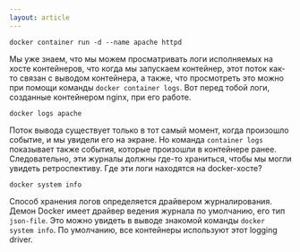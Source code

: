 ```yaml
---
layout: article
---
```

```
docker container run -d --name apache httpd
```

Мы уже знаем, что мы можем просматривать логи исполняемых на хосте контейнеров, что когда мы запускаем контейнер, этот поток как-то связан с выводом контейнера, а также, что просмотреть это можно при помощи команды `docker container logs`. Вот перед тобой логи, созданные контейнером nginx, при его работе.

```
docker logs apache 
```

Поток вывода существует только в тот самый момент, когда произошло событие, и мы увидели его на экране. Но команда `container logs` показывает также события, которые произошли в контейнере ранее. Следовательно, эти журналы должны где-то храниться, чтобы мы могли увидеть ретроспективу. Где эти логи находятся на docker-хосте?

```
docker system info
```

Способ хранения логов определяется драйвером журналирования. Демон Docker имеет драйвер ведения журнала по умолчанию, его тип `json-file`. Это можно увидеть в выводе знакомой команды `docker system info`. По умолчанию, все контейнеры используют этот logging driver.
